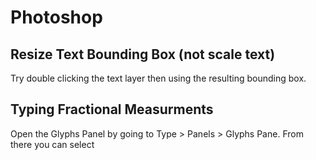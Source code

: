# Photoshop

## Resize Text Bounding Box (not scale text)

Try double clicking the text layer then using the resulting bounding box.


## Typing Fractional Measurments

Open the Glyphs Panel by going to Type > Panels > Glyphs Pane. From there you can select 

